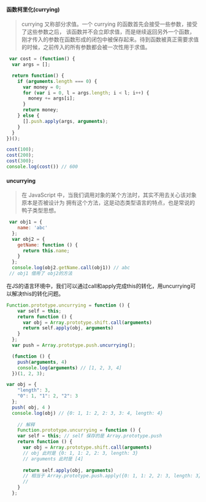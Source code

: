 #### 函数柯里化(currying)

> currying 又称部分求值。一个 currying 的函数首先会接受一些参数，接受了这些参数之后， 该函数并不会立即求值，而是继续返回另外一个函数，刚才传入的参数在函数形成的闭包中被保存起来。待到函数被真正需要求值的时候，之前传入的所有参数都会被一次性用于求值。 

```javascript
 var cost = (function() {
  var args = [];

  return function() {
    if (arguments.length === 0) {
      var money = 0;
      for (var i = 0, l = args.length; i < l; i++) {
        money += args[i];
      }
      return money;
    } else {
      [].push.apply(args, arguments);
    }
  }
})();

cost(100); 
cost(200); 
cost(300); 
console.log(cost()) // 600
```

#### uncurrying

> 在 JavaScript 中，当我们调用对象的某个方法时，其实不用去关心该对象原本是否被设计为 拥有这个方法，这是动态类型语言的特点，也是常说的鸭子类型思想。 

```javascript
 var obj1 = {
    name: 'abc'
  };
  var obj2 = {
    getName: function () {
      return this.name;
    }
  };
  console.log(obj2.getName.call(obj1)) // abc  
 // obj1 借用了 obj2的方法

```

在JS的语言环境中，我们可以通过call和apply完成this的转化，用uncurrying可以解决this的转化问题。

```javascript
Function.prototype.uncurrying = function () {
    var self = this;
    return function () {
      var obj = Array.prototype.shift.call(arguments)
      return self.apply(obj, arguments)
    }
  };
  var push = Array.prototype.push.uncurrying();

  (function () {
    push(arguments, 4)
    console.log(arguments) // [1, 2, 3, 4]
  })(1, 2, 3);

var obj = {
    "length": 3,
    "0": 1, "1": 2, "2": 3
  };
  push( obj, 4 )
  console.log(obj) // {0: 1, 1: 2, 2: 3, 3: 4, length: 4}
	
	// 解释
	Function.prototype.uncurrying = function () {
    var self = this; // self 保存的是 Array.prototype.push
    return function () {
      var obj = Array.prototype.shift.call(arguments)
      // obj 此时是 {0: 1, 1: 2, 2: 3, length: 3}
      // arguments 此时是 [4]
      
      return self.apply(obj, arguments)
      // 相当于 Array.prototype.push.apply({0: 1, 1: 2, 2: 3, length: 3},[4])
      // 
    }
  };

```

